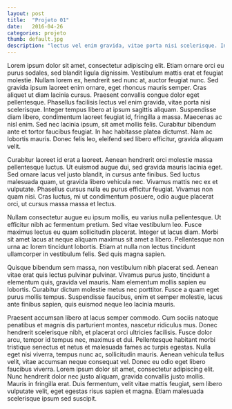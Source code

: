 ```yaml
---
layout: post
title:  "Projeto 01"
date:   2016-04-26 
categories: projeto
thumb: default.jpg
description: "lectus vel enim gravida, vitae porta nisi scelerisque. Integer tempus libero at ipsum sagittis aliquam. Suspendisse diam libero, condimentum laoreet feugiat id, fringilla a massa. Maecenas ac nisl enim. Sed nec lacinia ipsum, sit amet mollis felis. Curabitur bibendum ante et tortor faucibus feugiat. In hac habitasse platea dictumst. Nam ac lobortis mauris. Donec felis leo, eleifend sed libero efficitur, gravida aliquam velit."
---
```


Lorem ipsum dolor sit amet, consectetur adipiscing elit. Etiam ornare orci eu purus sodales, sed blandit ligula dignissim. Vestibulum mattis erat et feugiat molestie. Nullam lorem ex, hendrerit sed nunc at, auctor feugiat nunc. Sed gravida ipsum laoreet enim ornare, eget rhoncus mauris semper. Cras aliquet ut diam lacinia cursus. Praesent convallis congue dolor eget pellentesque. Phasellus facilisis lectus vel enim gravida, vitae porta nisi scelerisque. Integer tempus libero at ipsum sagittis aliquam. Suspendisse diam libero, condimentum laoreet feugiat id, fringilla a massa. Maecenas ac nisl enim. Sed nec lacinia ipsum, sit amet mollis felis. Curabitur bibendum ante et tortor faucibus feugiat. In hac habitasse platea dictumst. Nam ac lobortis mauris. Donec felis leo, eleifend sed libero efficitur, gravida aliquam velit.

Curabitur laoreet id erat a laoreet. Aenean hendrerit orci molestie massa pellentesque luctus. Ut euismod augue dui, sed gravida mauris lacinia eget. Sed ornare lacus vel justo blandit, in cursus ante finibus. Sed luctus malesuada quam, ut gravida libero vehicula nec. Vivamus mattis nec ex et vulputate. Phasellus cursus nulla eu purus efficitur feugiat. Vivamus non quam nisi. Cras luctus, mi ut condimentum posuere, odio augue placerat orci, ut cursus massa massa et lectus.

Nullam consectetur augue eu ipsum mollis, eu varius nulla pellentesque. Ut efficitur nibh ac fermentum pretium. Sed vitae vestibulum leo. Fusce maximus lectus eu quam sollicitudin placerat. Integer ut lacus diam. Morbi sit amet lacus at neque aliquam maximus sit amet a libero. Pellentesque non urna ac lorem tincidunt lobortis. Etiam at nulla non lectus tincidunt ullamcorper in vestibulum felis. Sed quis magna sapien.

Quisque bibendum sem massa, non vestibulum nibh placerat sed. Aenean vitae erat quis lectus pulvinar pulvinar. Vivamus purus justo, tincidunt a elementum quis, gravida vel mauris. Nam elementum mollis sapien eu lobortis. Curabitur dictum molestie metus nec porttitor. Fusce a quam eget purus mollis tempus. Suspendisse faucibus, enim et semper molestie, lacus ante finibus sapien, quis euismod neque leo lacinia mauris.

Praesent accumsan libero at lacus semper commodo. Cum sociis natoque penatibus et magnis dis parturient montes, nascetur ridiculus mus. Donec hendrerit scelerisque nibh, et placerat orci ultricies facilisis. Fusce dolor arcu, tempor id tempus nec, maximus et dui. Pellentesque habitant morbi tristique senectus et netus et malesuada fames ac turpis egestas. Nulla eget nisi viverra, tempus nunc ac, sollicitudin mauris. Aenean vehicula tellus velit, vitae accumsan neque consequat vel. Donec eu odio eget libero faucibus viverra. Lorem ipsum dolor sit amet, consectetur adipiscing elit. Nunc hendrerit dolor nec justo aliquam, gravida convallis justo mollis. Mauris in fringilla erat. Duis fermentum, velit vitae mattis feugiat, sem libero vulputate velit, eget egestas risus sapien et magna. Etiam malesuada scelerisque ipsum sed suscipit.
